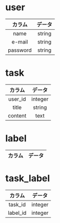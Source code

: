 # user
|カラム|データ|
|:--:|:--:|
|name|string|
|e-mail|string|
|password|string|

# task
|カラム|データ|
|:--:|:--:|
|user_id|integer|
|title|string|
|content|text|

# label
|カラム|データ|
|:--:|:--:|

# task_label
|カラム|データ|
|:--:|:--:|
|task_id|integer|
|label_id|integer|
